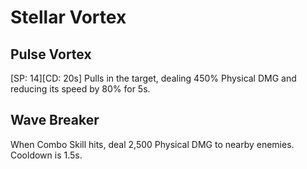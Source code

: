 # Stellar Vortex

## Pulse Vortex

[SP: 14][CD: 20s] Pulls in the target, dealing 450% Physical DMG and reducing its speed by 80% for 5s.

## Wave Breaker

When Combo Skill hits, deal 2,500 Physical DMG to nearby enemies. Cooldown is 1.5s.